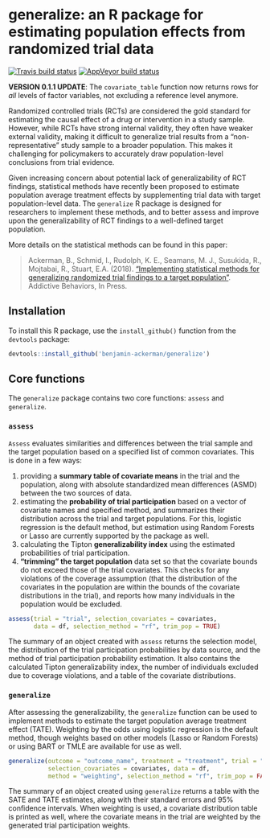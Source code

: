 
<!-- README.md is generated from README.Rmd. Please edit that file -->

# generalize: an R package for estimating population effects from randomized trial data

<!-- badges: start -->

[![Travis build
status](https://travis-ci.com/muschellij2/generalize.svg?branch=master)](https://travis-ci.com/muschellij2/generalize)
[![AppVeyor build
status](https://ci.appveyor.com/api/projects/status/github/muschellij2/generalize?branch=master&svg=true)](https://ci.appveyor.com/project/muschellij2/generalize)
<!-- badges: end -->

**VERSION 0.1.1 UPDATE**: The `covariate_table` function now returns
rows for *all* levels of factor variables, not excluding a reference
level anymore.

Randomized controlled trials (RCTs) are considered the gold standard for
estimating the causal effect of a drug or intervention in a study
sample. However, while RCTs have strong internal validity, they often
have weaker external validity, making it difficult to generalize trial
results from a “non-representative” study sample to a broader
population. This makes it challenging for policymakers to accurately
draw population-level conclusions from trial evidence.

Given increasing concern about potential lack of generalizability of RCT
findings, statistical methods have recently been proposed to estimate
population average treatment effects by supplementing trial data with
target population-level data. The `generalize` R package is designed for
researchers to implement these methods, and to better assess and improve
upon the generalizability of RCT findings to a well-defined target
population.

More details on the statistical methods can be found in this paper:

> Ackerman, B., Schmid, I., Rudolph, K. E., Seamans, M. J., Susukida,
> R., Mojtabai, R., Stuart, E.A. (2018). [“Implementing statistical
> methods for generalizing randomized trial findings to a target
> population”](https://www.sciencedirect.com/science/article/abs/pii/S0306460318312309?via%3Dihub).
> Addictive Behaviors, In Press.

## Installation

To install this R package, use the `install_github()` function from the
`devtools` package:

``` r
devtools::install_github('benjamin-ackerman/generalize')
```

## Core functions

The `generalize` package contains two core functions: `assess` and
`generalize`.

### `assess`

`Assess` evaluates similarities and differences between the trial sample
and the target population based on a specified list of common
covariates. This is done in a few ways:

1.  providing a **summary table of covariate means** in the trial and
    the population, along with absolute standardized mean differences
    (ASMD) between the two sources of data.
2.  estimating the **probability of trial participation** based on a
    vector of covariate names and specified method, and summarizes their
    distribution across the trial and target populations. For this,
    logistic regression is the default method, but estimation using
    Random Forests or Lasso are currently supported by the package as
    well.
3.  calculating the Tipton **generalizability index** using the
    estimated probabilities of trial participation.
4.  **“trimming” the target population** data set so that the covariate
    bounds do not exceed those of the trial covariates. This checks for
    any violations of the coverage assumption (that the distribution of
    the covariates in the population are within the bounds of the
    covariate distributions in the trial), and reports how many
    individuals in the population would be excluded.

<!-- end list -->

``` r
assess(trial = "trial", selection_covariates = covariates, 
       data = df, selection_method = "rf", trim_pop = TRUE)
```

The summary of an object created with `assess` returns the selection
model, the distribution of the trial participation probabilities by data
source, and the method of trial participation probability estimation. It
also contains the calculated Tipton generalizability index, the number
of individuals excluded due to coverage violations, and a table of the
covariate distributions.

### `generalize`

After assessing the generalizability, the `generalize` function can be
used to implement methods to estimate the target population average
treatment effect (TATE). Weighting by the odds using logistic regression
is the default method, though weights based on other models (Lasso or
Random Forests) or using BART or TMLE are available for use as well.

``` r
generalize(outcome = "outcome_name", treatment = "treatment", trial = "trial_indicator", 
           selection_covariates = covariates, data = df, 
           method = "weighting", selection_method = "rf", trim_pop = FALSE)
```

The summary of an object created using `generalize` returns a table with
the SATE and TATE estimates, along with their standard errors and 95%
confidence intervals. When weighting is used, a covariate distribution
table is printed as well, where the covariate means in the trial are
weighted by the generated trial participation weights.
